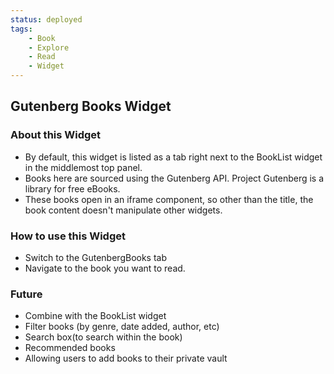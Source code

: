 ```yaml
---
status: deployed
tags:
    - Book
    - Explore
    - Read
    - Widget
---
```


## Gutenberg Books Widget

### About this Widget

- By default, this widget is listed as a tab right next to the BookList widget in the middlemost top panel.
- Books here are sourced using the Gutenberg API. Project Gutenberg is a library for free eBooks.
- These books open in an iframe component, so other than the title, the book content doesn't manipulate other widgets.

### How to use this Widget

- Switch to the GutenbergBooks tab
- Navigate to the book you want to read.

### Future

- Combine with the BookList widget
- Filter books (by genre, date added, author, etc)
- Search box(to search within the book)
- Recommended books
- Allowing users to add books to their private vault

